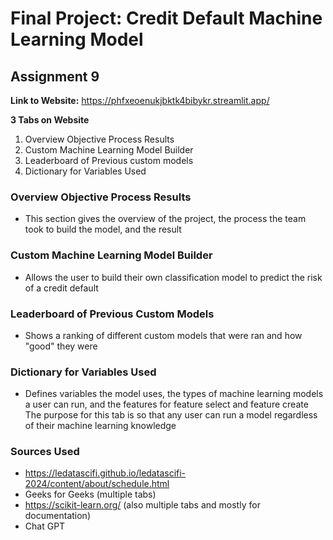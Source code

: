# Final Project: Credit Default Machine Learning Model
## Assignment 9
**Link to Website:** https://phfxeoenukjbktk4bibykr.streamlit.app/
<br>


**3 Tabs on Website**
1. Overview Objective Process Results
2. Custom Machine Learning Model Builder
3. Leaderboard of Previous custom models
4. Dictionary for Variables Used


### Overview Objective Process Results
 - This section gives the overview of the project, the process the team took to build the model, and the result

 ### Custom Machine Learning Model Builder
 - Allows the user to build their own classification model to predict the risk of a credit default

 ### Leaderboard of Previous Custom Models
 - Shows a ranking of different custom models that were ran and how "good" they were

 ### Dictionary for Variables Used
 - Defines variables the model uses, the types of machine learning models a user can run, and the features for feature select and feature create
 The purpose for this tab is so that any user can run a model regardless of their machine learning knowledge


### Sources Used
- https://ledatascifi.github.io/ledatascifi-2024/content/about/schedule.html
- Geeks for Geeks (multiple tabs)
- https://scikit-learn.org/ (also multiple tabs and mostly for documentation)
- Chat GPT

